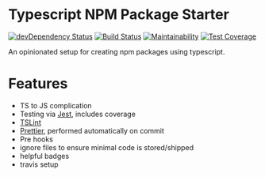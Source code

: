 Typescript NPM Package Starter
=========================

[![devDependency Status](https://david-dm.org/timreynolds/typescript-npm-package-starter/dev-status.svg)](https://david-dm.org/timreynolds/typescript-npm-package-starter#info=devDependencies)
[![Build Status](https://travis-ci.org/timReynolds/typescript-npm-package-starter.svg?branch=master)](https://travis-ci.org/timReynolds/typescript-npm-package-starter)
[![Maintainability](https://api.codeclimate.com/v1/badges/99ef9fd41a78d421248e/maintainability)](https://codeclimate.com/github/timReynolds/typescript-npm-package-starter/maintainability)
[![Test Coverage](https://api.codeclimate.com/v1/badges/99ef9fd41a78d421248e/test_coverage)](https://codeclimate.com/github/timReynolds/typescript-npm-package-starter/test_coverage)

An opinionated setup for creating npm packages using typescript.

# Features

* TS to JS complication
* Testing via [Jest](https://github.com/facebook/jest), includes coverage
* [TSLint](https://palantir.github.io/tslint/)
* [Prettier](https://github.com/prettier/prettier), performed automatically on commit
* Pre hooks
* ignore files to ensure minimal code is stored/shipped
* helpful badges
* travis setup
